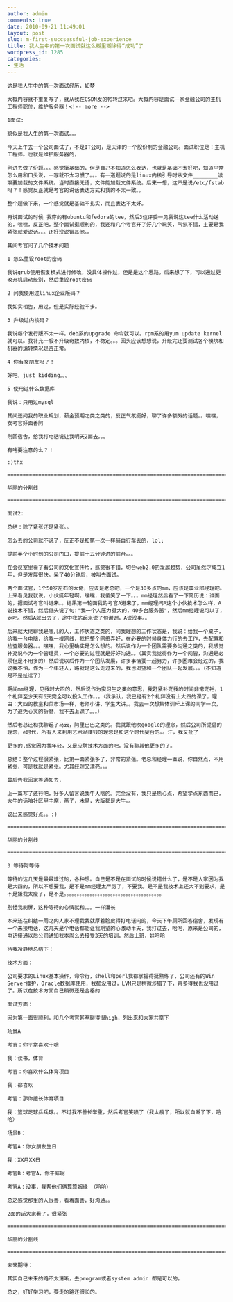 ```yaml
---
author: admin
comments: true
date: 2010-09-21 11:49:01
layout: post
slug: m-first-succsessful-job-experience
title: 我人生中的第一次面试就这么糊里糊涂得“成功”了
wordpress_id: 1285
categories:
- 生活
---
```


	这是我人生中的第一次面试经历，如梦

	大概内容就不重复写了，就从我在CSDN发的帖转过来吧。大概内容是面试一家金融公司的主机工程师职位，维护服务器！<!-- more -->

	1面试:

	貌似是我人生的第一次面试。。。  

	今天上午去一个公司面试了，不是IT公司，是天津的一个股份制的金融公司。面试职位是：主机工程师。也就是维护服务器的，  

	刚进去做了份题。。。感觉挺基础的，但是自己不知道怎么表达，也就是基础不太好吧，知道平常怎么用和口头说，一写就不太习惯了。。。有一道题说的是linux内核引导时从文件________读取要加载的文件系统。当时直接无语，文件能加载文件系统。后来一想，这不是说/etc/fstab吗？！感觉反正就是考官的说话表达方式和我的不太一致。。  

	整个题做下来，一个感觉就是基础不扎实，而且表达不太好。  

	再说面试的时候 我穿的有ubuntu和fedora的tee，然后3位评委一见我说这tee什么活动送的，嘿嘿，反正吧，整个面试挺顺利的，我还和几个考官开了好几个玩笑，气氛不错，主要是我紧张就爱说话。。。还好没说错其他。。  

	其间考官问了几个技术问题  

	1 怎么重设root的密码  

	我说grub使用恢复模式进行修改，没具体操作过，但是是这个思路。后来想了下，可以通过更改开机启动级别，然后重设root密码  

	2 问我使用过linux企业版码？  

	我如实相告，用过，但是实际经验不多。  

	3 升级过内核码？  

	我说每个发行版不太一样。deb系的upgrade 命令就可以。rpm系的用yum update kernel 就可以。我补充一般不升级奇数内核，不稳定。。。回头应该想想说，升级完还要测试各个模块和机器的运转情况是否正常。  

	4 你有女朋友吗？！  

	好吧，just kidding。。。  

	5 使用过什么数据库  

	我说：只用过mysql  

	其间还问我的职业规划，薪金预期之类之类的，反正气氛挺好，聊了许多额外的话题。。嘿嘿，女考官好面善阿  

	刚回宿舍，给我打电话说让我明天2面去。。。  

	有啥要注意的么？！  

	:)thx  

	=============================================================================

	华丽的分割线

	=============================================================================

	面试2:

	总结：除了紧张还是紧张。。  

	怎么去的公司就不说了，反正不是和第一次一样骑自行车去的，lol;  

	提前半个小时到的公司门口，提前十五分钟进的前台。。。  

	在会议室里看了看公司的文化宣传片，感觉很不错，切合web2.0的发展趋势，公司虽然才成立1年，但是发展很快。呆了40分钟后，被叫去面试。  

	两个面试官，1个50岁左右的大佬，应该是老总吧，一个是30多点的mm，应该是事业部经理吧。上来看见我就说，小伙挺年轻啊，嘿嘿，我傻笑了一下。。。mm经理然后看了一下简历说：谁面的，把面试考官叫进来。。结果第一轮面我的考官A进来了，mm经理问A这个小伙技术怎么样，A说技术不错，然后低头说了句:"我一个人压力挺大的，40多台服务器"，然后mm经理说可以了，走吧。然后A就出去了，途中我站起来说了句谢谢，A说没事。。  

	后来就大佬聊我是哪儿的人，工作状态之类的，问我理想的工作状态是，我说：给我一个桌子，给我一台电脑，给我一根网线，我把整个网络弄好，在必要的时候身体力行的去工作，去配置和检查服务器。。。嘿嘿，我心里确实是怎么想的。然后说作为一个团队需要多沟通之类的，我感觉补充说作为一个管理员，一个必要的过程就是好好沟通。。（其实我觉得作为一个网管，沟通是必须但是不用多的）然后说以后作为一个团队发展，许多事情要一起努力，许多困难会经过的，我说我不怕，作为一个年轻人，路就是这么走过来的，我也渴望和一个团队一起发展。。。（不知道是不是扯远了）  

	期间mm经理，见我时大四的，然后说作为实习生之类的意思，我赶紧补充我的时间非常充裕，1个礼拜至少天有6天完全可以投入工作。。。（我承认，我已经有2个礼拜没有上大四的课了，理由：大四的教室和菜市场一样，老师小讲，学生大讲。。我去一次想集体训斥上课的同学一次，为了避免心灵的折磨，我不去上课了。。。）  

	然后老总还和我聊起了马云，阿里巴巴之类的。我就跟他吹google的理念，然后公司所提倡的理念，e时代，所有人来利用艺术品赚钱的理念是和这个时代契合的。。汗，我又扯了  

	更多的,感觉因为我年轻，又是应聘技术方面的吧，没有聊其他更多的了。  

	总结：整个过程很紧张，比第一面紧张多了，非常的紧张。老总和经理一直说，你自然点，不用紧张，可是我就是紧张。尤其经理又漂亮。。。  

	最后告我回家等通知去，  

	上一篇写了还行吧，好多人留言说我牛人啥的。完全没有，我只是热心点，希望学点东西而已，大牛的话咱社区里主席，燕子，木易，大版都是大牛。。  

	说出来感觉好点。。:)

	=====================================================================================

	华丽的分割线

	=====================================================================================

	3 等待阿等待

	等待的这几天是最最难过的，各种想。自己是不是在面试的时候说错什么了，是不是人家因为我是大四的，所以不想要我，是不是mm经理太严厉了，不要我。是不是我技术上还大不到要求，是不是嫌我太瘦了，是不是。。。。。。。。。。。。。。。。。。。。。。。。。。。。。。。。。。。。。。

	别怪我刷屏，这种等待的心情就和。。。一样漫长

	本来还在纠结一周之内人家不理我我就厚着脸皮得打电话问的，今天下午厕所回答宿舍，发现有一个未接电话，这几天是个电话都能让我期望的心激动半天，我打过去，哈哈，原来是公司的，电话接通以后公司通知我本周么去接受3天的培训，然后上班，娃哈哈

	待我冷静地总结下：

	技术方面：

	公司要求的Linux基本操作，命令行，shell和perl我都掌握得挺熟练了，公司还有的Win Server维护，Oracle数据库使用，我都没用过，LVM只是稍微涉猎了下，再多得我也没用过了。所以在技术方面自己稍微还是合格的

	面试方面：

	因为第一面很顺利，和几个考官甚至聊得很high，列出来和大家共享下

	场景A

	考官：你平常喜欢干啥

	我：读书，体育

	考官：你喜欢什么体育项目

	我：都喜欢

	考官：那你擅长体育项目

	我：篮球足球乒乓球。。不过我不善长举重，然后考官笑喷了（我太瘦了，所以就自嘲了下，哈哈）

	场景B：

	考官A：你女朋友生日

	我：XX月XX日

	考官B：考官A，你干嘛呢

	考官A：没事，我帮他们俩算算姻缘 （哈哈）

	总之感觉那里的人很善，看着面善，好沟通。。

	2面的话大家看了，很紧张

	================================================================================

	华丽的分割线

	================================================================================

	未来期待：

	其实自己未来的路不太清晰，去program或者system admin 都是可以的。

	总之，好好学习吧，要走的路还很长的。

